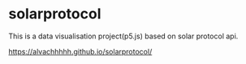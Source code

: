 # solarprotocol
This is a data visualisation project(p5.js) based on solar protocol api. 

https://alvachhhhh.github.io/solarprotocol/
